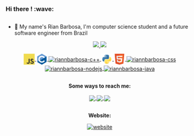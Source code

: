 <h3> Hi there ! :wave: </h3>

  ##
 - 🌱 My name's Rian Barbosa, I'm computer science student and a future software engineer from Brazil
 
 
<p align="center">
  <a href="https://github.com/riannbarbosa/">
    
  <img height="160em" src="https://github-readme-stats.vercel.app/api?username=riannbarbosa&show_icons=true&theme=omni&include_all_commits=true&count_private=true"/>
    
  <img height="160em" src="https://github-readme-stats.vercel.app/api/top-langs/?username=riannbarbosa&layout=compact&langs_count=8&theme=omni"/>
</p>
  
 
  <a href="https://github.com/riannbarbosa/">
    
  
  
 <div align="center">
      <img align="center" src="https://raw.githubusercontent.com/devicons/devicon/master/icons/javascript/javascript-original.svg" height="30" alt="riannbarbosa-           javascript" >
      <img align="center" src="https://raw.githubusercontent.com/devicons/devicon/master/icons/c/c-original.svg" height="30" alt="riannbarbosa-C">
      <img align="center" src="https://cdn.worldvectorlogo.com/logos/c.svg" height="30" alt="riannbarbosa-c++">
      <img align="center" src="https://raw.githubusercontent.com/devicons/devicon/master/icons/python/python-original.svg" height="30" alt="riannbarbosa-python">
      <img align="center" src="https://raw.githubusercontent.com/devicons/devicon/master/icons/html5/html5-original.svg" height="30" alt="riannbarbosa-html5">
      <img align="center" src="https://cdn.worldvectorlogo.com/logos/css-3.svg" height="30" alt="riannbarbosa-css">
      <img align="center" src="https://cdn.worldvectorlogo.com/logos/postgresql.svg" height="30" alt="riannbarbosa-nodejs">
   <img align="center" src="https://cdn.worldvectorlogo.com/logos/java-4.svg" height="42" alt="riannbarbosa-java"></a>
  </div>
  
   
  ##
  
  <p align="center"><strong>Some ways to reach me:</strong> </p>
  
  <div align="center">
        <a href="https://www.linkedin.com/in/rian-barbosa/" target="_blank"> <img align="center" src="https://img.shields.io/badge/LinkedIn-0077B5?style=for-the-badge&logo=linkedin&logoColor=white">
        <a href="https://www.instagram.com/rianbarb_/" target="_blank"> <img align="center" src="https://img.shields.io/badge/Instagram-E4405F?style=for-the-badge&logo=instagram&logoColor=white">
        <a href="mailto:rianbbarbosa@outlook.com" target="_blank"><img align="center" src="https://img.shields.io/badge/Email-D14836?style=for-the-badge&logoColor=white&color=blue&logo=About.me"></a>
  </div>
  
  ##
  
   <p align="center"><strong>Website:</strong> </p>
  <div align="center">
                     <a href="https://riannbarbosa.github.io/" target="_blank"><img  src="https://img.shields.io/badge/website-000000?style=for-the-badge&logo=About.me&logoColor=white" alt="website" height="35" >
        
  </div>
 
